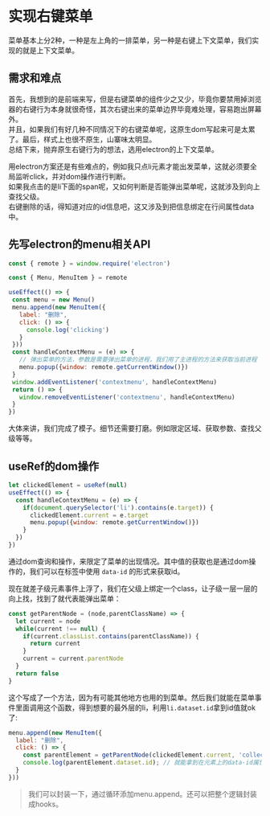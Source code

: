 # 实现右键菜单

菜单基本上分2种，一种是左上角的一排菜单，另一种是右键上下文菜单，我们实现的就是上下文菜单。

## 需求和难点

首先，我想到的是前端来写，但是右键菜单的组件少之又少，毕竟你要禁用掉浏览器的右键行为本身就很奇怪，其次右键出来的菜单边界毕竟难处理，容易跑出屏幕外。  
并且，如果我们有好几种不同情况下的右键菜单呢，这原生dom写起来可是太累了。最后，样式上也很不原生，山寨味太明显。  
总结下来，抛弃原生右键行为的想法，选用electron的上下文菜单。

用electron方案还是有些难点的，例如我只点li元素才能出发菜单，这就必须要全局监听click，并对dom操作进行判断。  
如果我点击的是li下面的span呢，又如何判断是否能弹出菜单呢，这就涉及到向上查找父级。  
右键删除的话，得知道对应的id信息吧，这又涉及到把信息绑定在行间属性data中。

 ## 先写electron的menu相关API
 ```js
const { remote } = window.require('electron')

const { Menu, MenuItem } = remote

useEffect(() => {
  const menu = new Menu()
  menu.append(new MenuItem({
    label: "删除",
    click: () => {
      console.log('clicking') 
    }
  }))
  const handleContextMenu = (e) => {
    // 弹出菜单的方法，参数是需要弹出菜单的进程，我们用了主进程的方法来获取当前进程
    menu.popup({window: remote.getCurrentWindow()})
  }
  window.addEventListener('contextmenu', handleContextMenu)
  return () => {
    window.removeEventListener('contextmenu', handleContextMenu)
  }
})
```
大体来讲，我们完成了模子。细节还需要打磨。例如限定区域、获取参数、查找父级等等。

## useRef的dom操作
```js
let clickedElement = useRef(null)
useEffect(() => {
  const handleContextMenu = (e) => {
    if(document.querySelector('li').contains(e.target)) {
      clickedElement.current = e.target
      menu.popup({window: remote.getCurrentWindow()})
    }
  })
})
```
通过dom查询和操作，来限定了菜单的出现情况。其中值的获取也是通过dom操作的，我们可以在标签中使用 `data-id` 的形式来获取id。

现在就差子级元素事件上浮了，我们在父级上绑定一个class，让子级一层一层的向上找，找到了就代表能弹出菜单：
```js
const getParentNode = (node,parentClassName) => {
  let current = node
  while(current !== null) {
    if(current.classList.contains(parentClassName)) {
      return current
    }
    current = current.parentNode
  }
  return false
}
```
这个写成了一个方法，因为有可能其他地方也用的到菜单。然后我们就能在菜单事件里面调用这个函数，得到想要的最外层的li，利用`li.dataset.id`拿到id值就ok了:
```js
menu.append(new MenuItem({
  label: "删除",
  click: () => {
    const parentElement = getParentNode(clickedElement.current, 'collection-item')
    console.log(parentElement.dataset.id); // 就能拿到在元素上的data-id属性值了
  }
}))
```
>我们可以封装一下，通过循环添加menu.append。还可以把整个逻辑封装成hooks。
